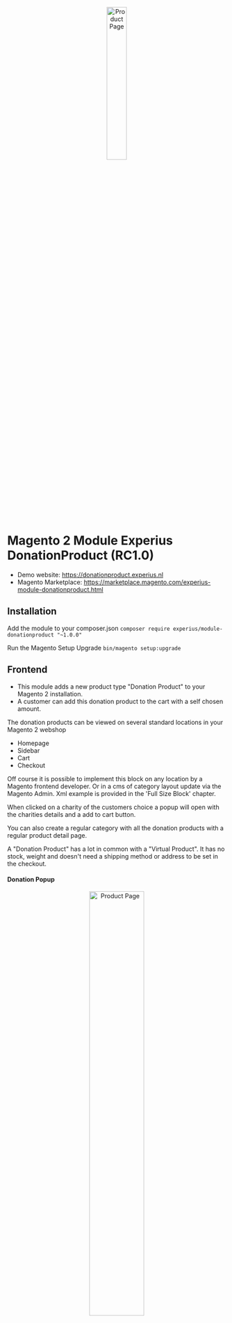 <p align="center">
  <img src="https://raw.githubusercontent.com/experius/Magento-2-Module-Experius-DonationProduct/master/Docs/Screenshots/logo.png" width="30%" title="Product Page">
</p>

<h1>Magento 2 Module Experius DonationProduct (RC1.0)</h1>

- Demo website: https://donationproduct.experius.nl
- Magento Marketplace: https://marketplace.magento.com/experius-module-donationproduct.html

<h2>Installation</h2>

Add the module to your composer.json
```composer require experius/module-donationproduct "~1.0.0"```

Run the Magento Setup Upgrade
```bin/magento setup:upgrade```

<h2>Frontend</h2>

- This module adds a new product type "Donation Product" to your Magento 2 installation.
- A customer can add this donation product to the cart with a self chosen amount.

The donation products can be viewed on several standard locations in your Magento 2 webshop
- Homepage
- Sidebar
- Cart
- Checkout

Off course it is possible to implement this block on any location by a Magento frontend developer. Or in a cms of category layout update via the Magento Admin. Xml example is provided in the 'Full Size Block' chapter.

When clicked on a charity of the customers choice a popup will open with the charities details and a add to cart button. 

You can also create a regular category with all the donation products with a regular product detail page.

A "Donation Product" has a lot in common with a "Virtual Product". It has no stock, weight and doesn't need a shipping method or address to be set in the checkout.

<h4>Donation Popup</h4>
<p align="center">
  <img src="https://raw.githubusercontent.com/experius/Magento-2-Module-Experius-DonationProduct/master/Docs/Screenshots/donation-modal.png" width="50%" title="Product Page">
</p>

<h4>Product Page</h4>
<p align="center">
  <img src="https://raw.githubusercontent.com/experius/Magento-2-Module-Experius-DonationProduct/master/Docs/Screenshots/product-page.png" width="50%" title="Product Page">
</p>

<h4>Category Page</h4>

To view the donation products in a category (just like the screenshot below). Create a category in the Magento Admin and add the donation products to that category. 

- Categories can be added in Magento Admin > Catalog > Categories
- After the category is made add the products to the Category via the 'Products in Category' tab. 

<p align="center">
  <img src="https://raw.githubusercontent.com/experius/Magento-2-Module-Experius-DonationProduct/master/Docs/Screenshots/category-view.png" width="50%" title="Product Page">
</p>

<h4>Sidebar Block</h4>

This block wil be visible on every page wich has a layout with a sidebar implemented. 
It can be disabled in the settings. See settings chapter.

<p align="center">
  <img src="https://raw.githubusercontent.com/experius/Magento-2-Module-Experius-DonationProduct/master/Docs/Screenshots/donation-sidebar.png" title="Product Page">
</p>

<h4>Full Size Block (Homepage)</h4>

The full size block is visible on the homepage. It can be disabled in the settings. See settings chapter.

<p align="center">
  <img src="https://raw.githubusercontent.com/experius/Magento-2-Module-Experius-DonationProduct/master/Docs/Screenshots/donation-full-size.png" width="50%" title="Product Page">
</p>

- A frontend Magento developer can implement this in custom position in you template by using the following xml.
- You can also use the xml below to add the block to a cms page. For example your 404 page. Edit the cms page and add the xml to the 'Design' tab > 'Layout Update XML' field.

```xml
<referenceContainer name="content">
  <block class="Experius\DonationProduct\Block\Donation\ListProduct" name="donation.block" after="-" template="Experius_DonationProduct::donation.phtml"/>
</referenceContainer>  
```

<h4>Checkout Block</h4>

The checkout donation block is visible in the checkout totals block. It can be disabled in the settings. See settings chapter.

<p align="center">
  <img src="https://raw.githubusercontent.com/experius/Magento-2-Module-Experius-DonationProduct/master/Docs/Screenshots/donation-checkout.png" width="50%" title="Checkout Donation">
</p>

<h4>Cart Page</h4>

The cart page donation block is visible on the cart page. It can be disabled in the settings. See settings chapter.

<p align="center">
  <img src="https://raw.githubusercontent.com/experius/Magento-2-Module-Experius-DonationProduct/master/Docs/Screenshots/cart.png" width="50%" title="Cart Page">
</p>

<h2>Backend</h2>

<h4>Product Type</h4>

Add a new product with type 'Donation Product'

<p align="center">
  <img src="https://raw.githubusercontent.com/experius/Magento-2-Module-Experius-DonationProduct/master/Docs/Screenshots/product-type-donation.png" width="50%" title="Product Type">
</p>

<h4>Edit Product</h4>

You can configure the minimum donation amount.

<p align="center">
  <img src="https://raw.githubusercontent.com/experius/Magento-2-Module-Experius-DonationProduct/master/Docs/Screenshots/product-setting.png" width="50%" title="Product Setting">
</p>

<h4>Report</h4>

Reports > Sales > Donations

A report table is made to store every single "Donation Product" sale. You can make an export, sum up the amount per charity and transfer the money.

<p align="center">
  <img src="https://raw.githubusercontent.com/experius/Magento-2-Module-Experius-DonationProduct/master/Docs/Screenshots/report.png" width="50%" title="Report">
</p>
<p align="center">
  <img src="https://raw.githubusercontent.com/experius/Magento-2-Module-Experius-DonationProduct/master/Docs/Screenshots/report-grid.png" width="100%" title="Report Grid">
</p>

<h4>Settings</h4>

Stores > Settings > Configuration > Catalog > Donation Product

There is a setting to enable or disable the complete module.
There are settings to enable and disable the visibility of blocks on several locations in your webshop.

<p align="center">
  <img src="https://raw.githubusercontent.com/experius/Magento-2-Module-Experius-DonationProduct/master/Docs/Screenshots/settings.png" width="50%" title="Settings">
</p>
